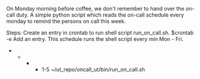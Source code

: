 On Monday morning before coffee, we don't remember to hand over the on-call duty.
A simple python script which reads the on-call schedule every monday to remind the persons on call this week.


Steps:
Create an entry in crontab to run shell script run_on_call.sh.
$crontab -e
Add an entry.  This schedule runs the shell script every min Mon - Fri.
* * * * 1-5    ~/ut_repo/oncall_ut/bin/run_on_call.sh
